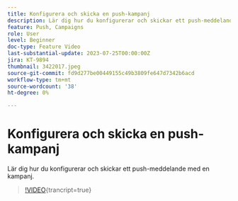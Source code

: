 ```yaml
---
title: Konfigurera och skicka en push-kampanj
description: Lär dig hur du konfigurerar och skickar ett push-meddelande med en kampanj.
feature: Push, Campaigns
role: User
level: Beginner
doc-type: Feature Video
last-substantial-update: 2023-07-25T00:00:00Z
jira: KT-9894
thumbnail: 3422017.jpeg
source-git-commit: fd9d277be00449155c49b3809fe647d7342b6acd
workflow-type: tm+mt
source-wordcount: '38'
ht-degree: 0%

---
```



# Konfigurera och skicka en push-kampanj

Lär dig hur du konfigurerar och skickar ett push-meddelande med en kampanj.

>[!VIDEO](https://video.tv.adobe.com/v/3422017/?learn=on){trancript=true}
